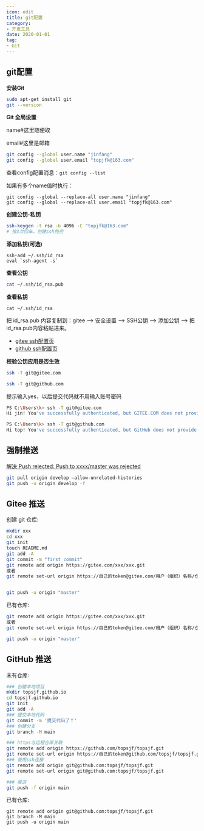 ```yaml
---
icon: edit
title: git配置
category: 
- 开发工具
date: 2020-01-01
tag:
- Git
---
```



<!-- more -->

## git配置

**安装Git**

```bash
sudo apt-get install git
git --version
```

**Git 全局设置**

name#这里随便取

email#这里是邮箱

```bash
git config --global user.name "jinfang"
git config --global user.email "topjfk@163.com"
```

查看config配置消息：`git config --list`

如果有多个name值时执行：

```
git config --global --replace-all user.name "jinfang"
git config --global --replace-all user.email "topjfk@163.com"
```

**创建公钥-私钥**

```bash
ssh-keygen -t rsa -b 4096 -C "topjfk@163.com"    
# 按3次回车，创建ssh免密
```

**添加私钥(可选)**

```
ssh-add ~/.ssh/id_rsa   
eval `ssh-agent -s`
```

**查看公钥**

```bash
cat ~/.ssh/id_rsa.pub

```

**查看私钥**

```shell
cat ~/.ssh/id_rsa
```

把 id_rsa.pub 内容复制到：gitee --> 安全设置 --> SSH公钥 --> 添加公钥 --> 把id_rsa.pub内容粘贴进来。

- [gitee ssh配置页](https://gitee.com/profile/sshkeys)
- [github ssh配置页](https://github.com/settings/keys)

**校验公钥应用是否生效**

```bash
ssh -T git@gitee.com

ssh -T git@github.com
```

提示输入yes，以后提交代码就不用输入账号密码

```bash
PS C:\Users\k> ssh -T git@gitee.com
Hi jin! You've successfully authenticated, but GITEE.COM does not provide shell access.'

PS C:\Users\k> ssh -T git@github.com
Hi top! You've successfully authenticated, but GitHub does not provide shell access.'
```

## 强制推送

[解决 Push rejected: Push to xxxx/master was rejected](https://blog.csdn.net/qq_42476834/article/details/108263267)

```bash
git pull origin develop –allow-unrelated-histories
git push -u origin develop -f
```

## Gitee 推送

创建 git 仓库:

```bash
mkdir xxx
cd xxx
git init 
touch README.md
git add -A
git commit -m "first commit"
git remote add origin https://gitee.com/xxx/xxx.git
或者
git remote set-url origin https://自己的token@gitee.com/用户（组织）名称/仓库名称.git


git push -u origin "master"
```

已有仓库:

```bash
git remote add origin https://gitee.com/xxx/xxx.git
或者
git remote set-url origin https://自己的token@gitee.com/用户（组织）名称/仓库名称.git

git push -u origin "master"

```

## GitHub 推送

未有仓库:

```bash
### 创建本地项目
mkdir topsjf.github.io
cd topsjf.github.io
git init
git add -A
### 提交本地代码
git commit -m '提交代码了丫'
### 创建分支
git branch -M main

### https与远程仓库关联
git remote add origin https://github.com/topsjf/topsjf.git
git remote set-url origin https://自己的token@github.com/topsjf/topsjf.git
### 使用ssh连接
git remote add origin git@github.com:topsjf/topsjf.git
git remote set-url origin git@github.com:topsjf/topsjf.git

### 推送
git push -f origin main

```

已有仓库:

```shell
git remote add origin git@github.com:topsjf/topsjf.git
git branch -M main
git push -u origin main
```
